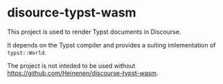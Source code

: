 # disource-typst-wasm

This project is used to render Typst documents in Discourse.

It depends on the Typst compiler and provides a suiting imlementation of `typst::World`.

The project is not inteded to be used without https://github.com/Heinenen/discourse-typst-wasm.